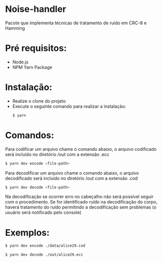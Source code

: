 # Noise-handler
Pacote que implementa técnicas de tratamento de ruído em CRC-8 e Hamming

# Pré requisitos:
  - Node.js
  - NPM Yarn Package

# Instalação:
- Realize o clone do projeto
- Execute o seguinte comando para realizar a instalação:
    ```sh
    $ yarn
    ```
    
# Comandos:
Para codificar um arquivo chame o comando abaixo, o arquivo codificado será incluído no diretório /out com a extensão .ecc
```sh
$ yarn dev encode <file-path>
```

Para decodificar um arquivo chame o comando abaixo, o arquivo decodificado será incluído no diretório /out com a extensão .cod
```sh
$ yarn dev decode <file-path>
```
Na decodificação se ocorrer erro no cabeçalho não será possível seguir com o procedimento.
Se for identificado ruído na decodificação do corpo, haverá tratamento do ruído permitindo a decodificação sem problemas (o usuário será notificado pelo console)

# Exemplos:
```sh
$ yarn dev encode ./data/alice29.cod
```
```sh
$ yarn dev decode ./out/alice29.ecc
```
